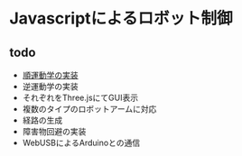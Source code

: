 # Javascriptによるロボット制御
## todo
+ <u>順運動学の実装</u>
+ 逆運動学の実装
+ それぞれをThree.jsにてGUI表示
+ 複数のタイプのロボットアームに対応
+ 経路の生成
+ 障害物回避の実装
+ WebUSBによるArduinoとの通信
